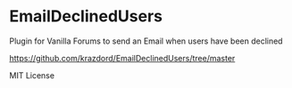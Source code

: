 # EmailDeclinedUsers
Plugin for Vanilla Forums to send an Email when users have been declined

https://github.com/krazdord/EmailDeclinedUsers/tree/master

MIT License
